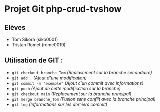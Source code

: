 # Projet Git php-crud-tvshow

## Elèves
- Tom Sikora (siko0001)
- Tristan Romet (rome0019)

## Utilisation de GIT :
- `git checkout branche_Tom` *(Replacement sur la branche secondaire)*
- `git add .` *(Ajout d'une modification)*
- `git commit -m "exemple"` *(Ajout d'un commit avec informations)*
- `git push` *(Ajout de cette modification sur la branche)*
- `git checkout main` *(Replacement sur la branche principal)*
- `git merge branche_Tom` *(Fusion sans conflit avec la branche principal)*
- `git log` *(Informations sur les derniers commit)*